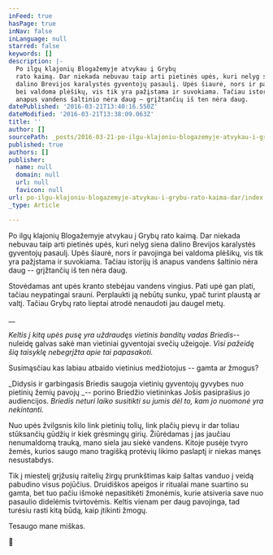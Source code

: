 ```yaml
---
inFeed: true
hasPage: true
inNav: false
inLanguage: null
starred: false
keywords: []
description: |-
  Po ilgų klajonių Blogažemyje atvykau į Grybų
  rato kaimą. Dar niekada nebuvau taip arti pietinės upės, kuri nelyg siena
  dalino Brevijos karalystės gyventojų pasaulį. Upės šiaurė, nors ir pavojinga
  bei valdoma plėšikų, vis tik yra pažįstama ir suvokiama. Tačiau istorijų iš
  anapus vandens šaltinio nėra daug – grįžtančių iš ten nėra daug.
datePublished: '2016-03-21T13:40:16.550Z'
dateModified: '2016-03-21T13:38:09.063Z'
title: ''
author: []
sourcePath: _posts/2016-03-21-po-ilgu-klajoniu-blogazemyje-atvykau-i-grybu-rato-kaima-dar.md
published: true
authors: []
publisher:
  name: null
  domain: null
  url: null
  favicon: null
url: po-ilgu-klajoniu-blogazemyje-atvykau-i-grybu-rato-kaima-dar/index.html
_type: Article

---
```

Po ilgų klajonių Blogažemyje atvykau į Grybų
rato kaimą. Dar niekada nebuvau taip arti pietinės upės, kuri nelyg siena
dalino Brevijos karalystės gyventojų pasaulį. Upės šiaurė, nors ir pavojinga
bei valdoma plėšikų, vis tik yra pažįstama ir suvokiama. Tačiau istorijų iš
anapus vandens šaltinio nėra daug -- grįžtančių iš ten nėra daug.

Stovėdamas ant upės kranto stebėjau vandens
vingius. Pati upė gan plati, tačiau neypatingai srauni. Perplaukti ją nebūtų
sunku, ypač turint plaustą ar valtį. Tačiau Grybų rato lieptai atrodė nenaudoti
jau daugel metų. 

__

_Keltis į
kitą upės pusę yra uždraudęs vietinis banditų vadas Briedis_-- nuleidę galvas sakė man vietiniai gyventojai svečių užeigoje. _Visi pažeidę šią taisyklę nebegrįžta apie
tai papasakoti._

Susimąsčiau kas labiau atbaido vietinius medžiotojus --
gamta ar žmogus? 

_Didysis ir garbingasis
Briedis saugoja vietinių gyventojų gyvybes nuo pietinių žemių pavojų _--
porino Briedžio vietininkas Jošis pasiprašius jo audiencijos. _Briedis neturi laiko susitikti su jumis dėl
to, kam jo nuomonė yra nekintanti._

Nuo upės žvilgsnis kilo link pietinių tolių,
link plačių pievų ir dar toliau stūksančių gūdžių ir kiek grėsmingų girių. Žiūrėdamas
į jas jaučiau nenumaldomą trauką, mano siela jau siekė vandens. Kitoje pusėje
tvyro žemės, kurios saugo mano tragišką protėvių likimo paslaptį ir niekas
manęs nesustabdys.

Tik į miestelį grįžusių raitelių žirgų
prunkštimas kaip šaltas vanduo į veidą pabudino visus pojūčius. Druidiškos
apeigos ir ritualai mane suartino su gamta, bet tuo pačiu išmokė nepasitikėti žmonėmis,
kurie atsiveria save nuo pasaulio didelėmis tvirtovėmis. Keltis vienam per daug
pavojinga, tad turėsiu rasti kitą būdą, kaip įtikinti žmogų.

Tesaugo mane miškas.

